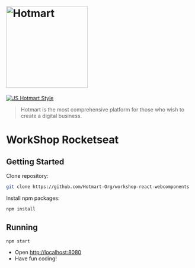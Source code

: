 # <img src="https://app-vlc.hotmart.com/images/icons/hotmart-logo.svg" alt="Hotmart" width="220">

[![JS Hotmart Style](https://img.shields.io/badge/code%20style-hotmart-F04E23.svg)](https://www.npmjs.com/package/eslint-config-hotmart)

> Hotmart is the most comprehensive platform for those who wish to create a digital business.

# **WorkShop Rocketseat**

## Getting Started

Clone repository:

```sh
git clone https://github.com/Hotmart-Org/workshop-react-webcomponents
```
Install npm packages:

```sh
npm install
```

## Running

```sh
npm start
```

* Open [http://localhost:8080](http://localhost:8080)
* Have fun coding!

